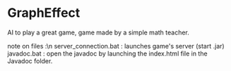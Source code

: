 # GraphEffect
AI to play a great game, game made by a simple math teacher.

note on files :\n
server_connection.bat :
	launches game's server (start .jar)
javadoc.bat :
	open the javadoc by launching the index.html file in the Javadoc folder.
